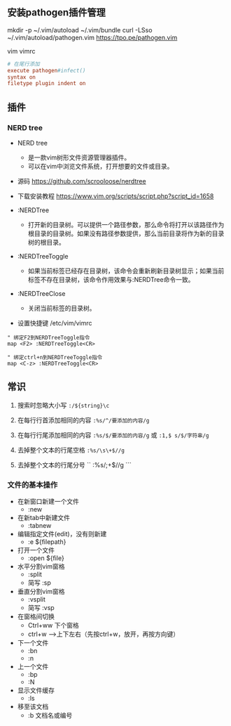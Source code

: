 ## 安装pathogen插件管理
mkdir -p ~/.vim/autoload ~/.vim/bundle
curl -LSso ~/.vim/autoload/pathogen.vim https://tpo.pe/pathogen.vim

vim vimrc
```conf
# 在尾行添加
execute pathogen#infect()
syntax on
filetype plugin indent on
```

## 插件
### NERD tree
- NERD tree
    - 是一款vim树形文件资源管理器插件。
    - 可以在vim中浏览文件系统，打开想要的文件或目录。
- 源码 https://github.com/scrooloose/nerdtree
- 下载安装教程 https://www.vim.org/scripts/script.php?script_id=1658

- :NERDTree
    - 打开新的目录树。可以提供一个路径参数，那么命令将打开以该路径作为根目录的目录树。如果没有路径参数提供，那么当前目录将作为新的目录树的根目录。
- :NERDTreeToggle
    - 如果当前标签已经存在目录树，该命令会重新刷新目录树显示；如果当前标签不存在目录树，该命令作用效果与:NERDTree命令一致。
- :NERDTreeClose
    - 关闭当前标签的目录树。

- 设置快捷键 /etc/vim/vimrc 
```
" 绑定F2到NERDTreeToggle指令
map <F2> :NERDTreeToggle<CR>

" 绑定ctrl+n到NERDTreeToggle指令
map <C-z> :NERDTreeToggle<CR>
```

## 常识
1. 搜索时忽略大小写 `` :/${string}\c ``

2. 在每行行首添加相同的内容 `` :%s/^/要添加的内容/g `` 

3. 在每行行尾添加相同的内容 `` :%s/$/要添加的内容/g `` 或 `` :1,$ s/$/字符串/g ``

4. 去掉整个文本的行尾空格 `` :%s/\s\+$//g `` 
5. 去掉整个文本的行尾分号 `` :%s/\;\+$//g ```

### 文件的基本操作
- 在新窗口新建一个文件
    - :new
- 在新tab中新建文件
    - :tabnew
- 编辑指定文件(edit)，没有则新建
    - :e ${filepath}
- 打开一个文件
    - :open ${file}
- 水平分割vim窗格
    - :split  
    - 简写 :sp
- 垂直分割vim窗格
    - :vsplit
    - 简写 :vsp
- 在窗格间切换
    - Ctrl+ww 下个窗格
    - ctrl+w –>上下左右（先按ctrl+w，放开，再按方向键）  
- 下一个文件
    - :bn
    - :n
- 上一个文件
    - :bp
    - :N
- 显示文件缓存
    - :ls
- 移至该文档
    - :b 文档名或编号